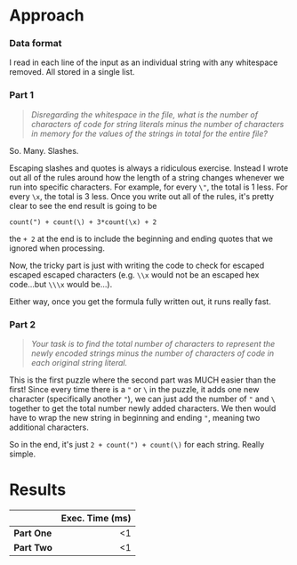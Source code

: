 # Approach
### Data format

I read in each line of the input as an individual string with any whitespace removed. All stored in a single list.

### Part 1
> _Disregarding the whitespace in the file, what is the number of characters of code for string literals minus the number of characters in memory for the values of the strings in total for the entire file?_

So. Many. Slashes.

Escaping slashes and quotes is always a ridiculous exercise. Instead I wrote out all of the rules around how the length of a string changes
whenever we run into specific characters. For example, for every `\"`, the total is 1 less. For every `\x`, the total is 3 less.
Once you write out all of the rules, it's pretty clear to see the end result is going to be

`count(") + count(\) + 3*count(\x) + 2`

the `+ 2` at the end is to include the beginning and ending quotes that we ignored when processing.

Now, the tricky part is just with writing the code to check for escaped escaped escaped characters (e.g. `\\x` would not be an escaped hex code...but `\\\x` would be...).

Either way, once you get the formula fully written out, it runs really fast.

### Part 2
> _Your task is to find the total number of characters to represent the newly encoded strings minus the number of characters of code in each original string literal._

This is the first puzzle where the second part was MUCH easier than the first! Since every time there is a `"` or `\` in the puzzle, it
adds one new character (specifically another `"`), we can just add the number of `"` and `\` together to get the total number
newly added characters. We then would have to wrap the new string in beginning and ending `"`, meaning two additional characters.

So in the end, it's just `2 + count(") + count(\)` for each string. Really simple.

# Results

|              | Exec. Time (ms) |
|--------------|----------------:|
| **Part One** |              <1 |
| **Part Two** |              <1 |
